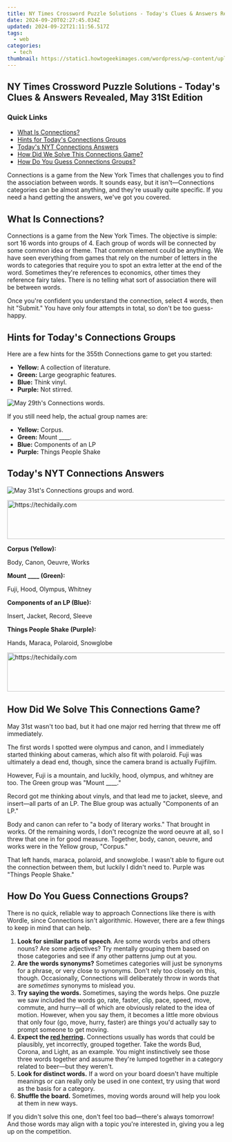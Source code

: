 ```yaml
---
title: NY Times Crossword Puzzle Solutions - Today's Clues & Answers Revealed, May 31St Edition
date: 2024-09-20T02:27:45.034Z
updated: 2024-09-22T21:11:56.517Z
tags:
  - web
categories:
  - tech
thumbnail: https://static1.howtogeekimages.com/wordpress/wp-content/uploads/2024/03/connections.jpg
---
```


## NY Times Crossword Puzzle Solutions - Today's Clues & Answers Revealed, May 31St Edition

### Quick Links

* [What Is Connections?](https://windows11.techidaily.com/streamline-your-notebook-interface-with-themes-and-fonts/)
* [Hints for Today's Connections Groups](https://digital-screen-recording.techidaily.com/new-innovative-vfx-equipment-for-eco-warriors-for-2024/)
* [Today's NYT Connections Answers](https://on-screen-recording.techidaily.com/2024-approved-journey-through-history-similar-themed-video-games-to-ghost-of-tsushima/)
* [How Did We Solve This Connections Game?](https://fox-cloud.techidaily.com/updated-2024-approved-turbo-faster-window-photo-editor/)
* [How Do You Guess Connections Groups?](https://facebook-video-recording.techidaily.com/updated-audience-connection-implementing-a-triplet-of-copywriting-tactics-in-fb-ads/)

 Connections is a game from the New York Times that challenges you to find the association between words. It sounds easy, but it isn't—Connections categories can be almost anything, and they're usually quite specific. If you need a hand getting the answers, we've got you covered.

##  What Is Connections?

 Connections is a game from the New York Times. The objective is simple: sort 16 words into groups of 4\. Each group of words will be connected by some common idea or theme. That common element could be anything. We have seen everything from games that rely on the number of letters in the words to categories that require you to spot an extra letter at the end of the word. Sometimes they're references to economics, other times they reference fairy tales. There is no telling what sort of association there will be between words.

 Once you're confident you understand the connection, select 4 words, then hit "Submit." You have only four attempts in total, so don't be too guess-happy.

##  Hints for Today's Connections Groups

 Here are a few hints for the 355th Connections game to get you started:

* **Yellow:** A collection of literature.
* **Green:** Large geographic features.
* **Blue:** Think vinyl.
* **Purple:** Not stirred.

![May 29th's Connections words.](https://static1.howtogeekimages.com/wordpress/wp-content/uploads/2024/05/may-29th-connections.png) 

 If you still need help, the actual group names are:

* **Yellow:** Corpus.
* **Green:** Mount \_\_\_\_.
* **Blue:** Components of an LP
* **Purple:** Things People Shake

##  Today's NYT Connections Answers

![May 31st's Connections groups and word.](https://static1.howtogeekimages.com/wordpress/wp-content/uploads/2024/05/may-31stconnections-filled.png) 

<!-- affiliate ads begin -->
<a href="https://bluettifr.pxf.io/c/5597632/2145082/17095" target="_top" id="2145082">
  <img src="//a.impactradius-go.com/display-ad/17095-2145082" border="0" alt="https://techidaily.com" width="728" height="90"/>
</a>
<img height="0" width="0" src="https://bluettifr.pxf.io/i/5597632/2145082/17095" style="position:absolute;visibility:hidden;" border="0" />
<!-- affiliate ads end -->

**Corpus (Yellow):** 

 Body, Canon, Oeuvre, Works

**Mount \_\_\_\_ (Green):** 

 Fuji, Hood, Olympus, Whitney

**Components of an LP (Blue):** 

 Insert, Jacket, Record, Sleeve

**Things People Shake (Purple):** 

 Hands, Maraca, Polaroid, Snowglobe

<!-- affiliate ads begin -->
<a href="https://appsumo.8odi.net/c/5597632/2132162/7443" target="_top" id="2132162">
  <img src="//a.impactradius-go.com/display-ad/7443-2132162" border="0" alt="https://techidaily.com" width="728" height="90"/>
</a>
<img height="0" width="0" src="https://appsumo.8odi.net/i/5597632/2132162/7443" style="position:absolute;visibility:hidden;" border="0" />
<!-- affiliate ads end -->

##  How Did We Solve This Connections Game?

 May 31st wasn't too bad, but it had one major red herring that threw me off immediately.

 The first words I spotted were olympus and canon, and I immediately started thinking about cameras, which also fit with polaroid. Fuji was ultimately a dead end, though, since the camera brand is actually Fujifilm. 

 However, Fuji is a mountain, and luckily, hood, olympus, and whitney are too. The Green group was "Mount \_\_\_\_." 

 Record got me thinking about vinyls, and that lead me to jacket, sleeve, and insert—all parts of an LP. The Blue group was actually "Components of an LP." 

 Body and canon can refer to "a body of literary works." That brought in works. Of the remaining words, I don't recognize the word oeuvre at all, so I threw that one in for good measure. Together, body, canon, oeuvre, and works were in the Yellow group, "Corpus." 

 That left hands, maraca, polaroid, and snowglobe. I wasn't able to figure out the connection between them, but luckily I didn't need to. Purple was "Things People Shake." 

##  How Do You Guess Connections Groups?

 There is no quick, reliable way to approach Connections like there is with Wordle, since Connections isn't algorithmic. However, there are a few things to keep in mind that can help.

1. **Look for similar parts of speech**. Are some words verbs and others nouns? Are some adjectives? Try mentally grouping them based on those categories and see if any other patterns jump out at you.
2. **Are the words synonyms?** Sometimes categories will just be synonyms for a phrase, or very close to synonyms. Don't rely too closely on this, though. Occasionally, Connections will deliberately throw in words that are _sometimes_ synonyms to mislead you.
3. **Try saying the words.** Sometimes, saying the words helps. One puzzle we saw included the words go, rate, faster, clip, pace, speed, move, commute, and hurry—all of which are obviously related to the idea of motion. However, when you say them, it becomes a little more obvious that only four (go, move, hurry, faster) are things you'd actually say to prompt someone to get moving.
4. **Expect the [red herring](https://www.merriam-webster.com/dictionary/red%20herring).** Connections usually has words that could be plausibly, yet incorrectly, grouped together. Take the words Bud, Corona, and Light, as an example. You might instinctively see those three words together and assume they're lumped together in a category related to beer—but they weren't.
5. **Look for distinct words.** If a word on your board doesn't have multiple meanings or can really only be used in one context, try using that word as the basis for a category.
6. **Shuffle the board.** Sometimes, moving words around will help you look at them in new ways.

 If you didn't solve this one, don't feel too bad—there's always tomorrow! And those words may align with a topic you're interested in, giving you a leg up on the competition.

<ins class="adsbygoogle"
     style="display:block"
     data-ad-format="autorelaxed"
     data-ad-client="ca-pub-7571918770474297"
     data-ad-slot="1223367746"></ins>

<ins class="adsbygoogle"
     style="display:block"
     data-ad-client="ca-pub-7571918770474297"
     data-ad-slot="8358498916"
     data-ad-format="auto"
     data-full-width-responsive="true"></ins>



